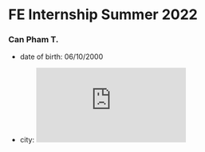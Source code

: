 # FE Internship Summer 2022

### Can Pham T.

- date of birth: 06/10/2000

- city: ![alt text](https://vnexpress.net/ly-do-google-vinh-danh-da-nang-la-diem-den-hang-dau-4123337.html)
